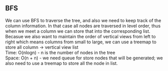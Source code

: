 ## BFS
We can use BFS to traverse the tree, and also we need to keep track of the column information. In that case all nodes are traversed in level order, thus when we meet a column we can store that into the corresponding list. Becasue we also want to maintain the order of vertical views from left to right which means columns from small to large, we can use a treemap to store all column -> vertical view list<br>
Time: O(nlogn) - n is the number of nodes in the tree<br>
Space: O(n + n) - we need queue for store nodes that will be generated; we also need to use a treemap to store all the node in list.

